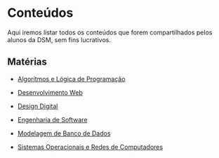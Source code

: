 # Conteúdos

Aqui iremos listar todos os conteúdos que forem compartilhados 
pelos alunos da DSM, sem fins lucrativos.

## Matérias

- [Algorítmos e Lógica de Programação](database_modeling/index.md)

- [Desenvolvimento Web](web_development/index.md)

- [Design Digital](digital_design/index.md)

- [Engenharia de Software](software_engineering/index.md)

- [Modelagem de Banco de Dados](database_modeling/index.md)

- [Sistemas Operacionais e Redes de Computadores](operating_systems_and_computer_networks/index.md)